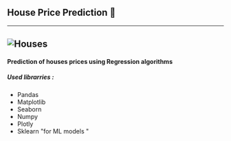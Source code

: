 ## House Price Prediction 🏢
---------------
![Houses](https://github.com/Abdulrahmankhaled11/House-Price-Prediction/assets/107066716/18c52f02-adf1-4f18-bb37-aacf1e1fc587)
---------------
#### Prediction of houses prices using Regression algorithms 
##### Used librarries :
- Pandas 
- Matplotlib
- Seaborn 
- Numpy
- Plotly
- Sklearn "for ML models "
